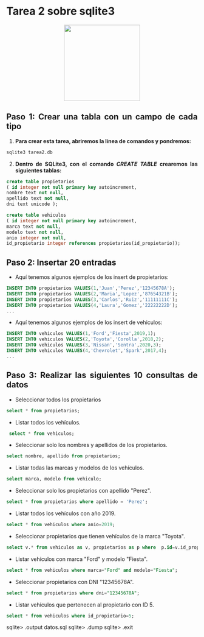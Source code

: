 <div align="justify";>

# Tarea 2 sobre sqlite3

<p align="center">
  <img width="" height="200" src="https://logowik.com/content/uploads/images/sqlite1911.jpg">
</p>

## **Paso 1: Crear una tabla con un campo de cada tipo**
1. **Para crear esta tarea, abriremos la línea de comandos y pondremos:**

```sql
sqlite3 tarea2.db
```

2. **Dentro de SQLite3, con el comando _CREATE TABLE_ crearemos las siguientes tablas:**


```sql
create table propietarios 
( id integer not null primary key autoincrement, 
nombre text not null, 
apellido text not null, 
dni text unicode );

create table vehiculos 
( id integer not null primary key autoincrement,
marca text not null, 
modelo text not null, 
anio integer not null, 
id_propietario integer references propietarios(id_propietario));

```

## **Paso 2: Insertar 20 entradas**

- Aquí tenemos algunos ejemplos de los insert de propietarios:
```sql
INSERT INTO propietarios VALUES(1,'Juan','Perez','12345678A');
INSERT INTO propietarios VALUES(2,'Maria','Lopez','87654321B');
INSERT INTO propietarios VALUES(3,'Carlos','Ruiz','11111111C');
INSERT INTO propietarios VALUES(4,'Laura','Gomez','22222222D');
...
```

- Aquí tenemos algunos ejemplos de los insert de vehiculos:

```sql
INSERT INTO vehiculos VALUES(1,'Ford','Fiesta',2019,1);
INSERT INTO vehiculos VALUES(2,'Toyota','Corolla',2018,2);
INSERT INTO vehiculos VALUES(3,'Nissan','Sentra',2020,3);
INSERT INTO vehiculos VALUES(4,'Chevrolet','Spark',2017,4);
...
```

## **Paso 3: Realizar las siguientes 10 consultas de datos**

- Seleccionar todos los propietarios

```sql
select * from propietarios;
```
- Listar todos los vehículos.
```sql
 select * from vehiculos;
```
- Seleccionar solo los nombres y apellidos de los propietarios.
```sql
select nombre, apellido from propietarios;
```
- Listar todas las marcas y modelos de los vehículos.
```sql
select marca, modelo from vehiculo;
```
- Seleccionar solo los propietarios con apellido "Perez".
```sql
select * from propietarios where apellido = 'Perez';
```
- Listar todos los vehículos con año 2019.
```sql
select * from vehiculos where anio=2019;
```
- Seleccionar propietarios que tienen vehículos de la marca "Toyota".
```sql
select v.* from vehiculos as v, propietarios as p where  p.id=v.id_propietario and v.marca="Toyota";
```
- Listar vehículos con marca "Ford" y modelo "Fiesta".
```sql
select * from vehiculos where marca="Ford" and modelo="Fiesta";
```
- Seleccionar propietarios con DNI "12345678A".
```sql
select * from propietarios where dni="12345678A";
```
- Listar vehículos que pertenecen al propietario con ID 5.
```sql
select * from vehiculos where id_propietario=5;
```

sqlite> .output datos.sql
sqlite> .dump
sqlite> .exit

</div>
